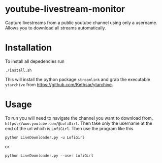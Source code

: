 # youtube-livestream-monitor
Capture livestreams from a public youtube channel using only a username. Allows you to download all streams automatically.
# Installation
To install all depedencies run
```
./install.sh
```
This will install the python package `streamlink` and grab the executable `ytarchive` from https://github.com/Kethsar/ytarchive.
# Usage
To run you will need to navigate the channel you want to download from, `https://www.youtube.com/@LofiGirl`. Then take only the username at the end of the url which is `LofiGirl`. Then use the program like this
```
python LiveDownloader.py -u LofiGirl
```
or
```
python LiveDownloader.py --user LofiGirl
```
